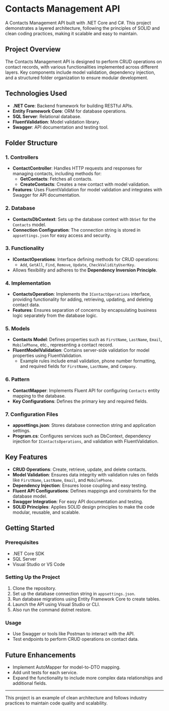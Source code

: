 # Contacts Management API

A Contacts Management API built with .NET Core and C#. This project demonstrates a layered architecture, following the principles of SOLID and clean coding practices, making it scalable and easy to maintain.

## Project Overview

The Contacts Management API is designed to perform CRUD operations on contact records, with various functionalities implemented across different layers. Key components include model validation, dependency injection, and a structured folder organization to ensure modular development.

## Technologies Used

- **.NET Core**: Backend framework for building RESTful APIs.
- **Entity Framework Core**: ORM for database operations.
- **SQL Server**: Relational database.
- **FluentValidation**: Model validation library.
- **Swagger**: API documentation and testing tool.

## Folder Structure

### 1. **Controllers**
   - **ContactController**: Handles HTTP requests and responses for managing contacts, including methods for:
     - **GetContacts**: Fetches all contacts.
     - **CreateContacts**: Creates a new contact with model validation.
   - **Features**: Uses FluentValidation for model validation and integrates with Swagger for API documentation.

### 2. **Database**
   - **ContactsDbContext**: Sets up the database context with `DbSet` for the `Contacts` model.
   - **Connection Configuration**: The connection string is stored in `appsettings.json` for easy access and security.

### 3. **Functionality**
   - **IContactOperations**: Interface defining methods for CRUD operations:
     - `Add`, `GetAll`, `Find`, `Remove`, `Update`, `CheckValidityUserKey`.
   - Allows flexibility and adheres to the **Dependency Inversion Principle**.

### 4. **Implementation**
   - **ContactsOperation**: Implements the `IContactOperations` interface, providing functionality for adding, retrieving, updating, and deleting contact data.
   - **Features**: Ensures separation of concerns by encapsulating business logic separately from the database logic.

### 5. **Models**
   - **Contacts Model**: Defines properties such as `FirstName`, `LastName`, `Email`, `MobilePhone`, etc., representing a contact record.
   - **FluentModelValidation**: Contains server-side validation for model properties using FluentValidation.
     - Example rules include email validation, phone number formatting, and required fields for `FirstName`, `LastName`, and `Company`.

### 6. **Pattern**
   - **ContactMapper**: Implements Fluent API for configuring `Contacts` entity mapping to the database.
   - **Key Configurations**: Defines the primary key and required fields.

### 7. **Configuration Files**
   - **appsettings.json**: Stores database connection string and application settings.
   - **Program.cs**: Configures services such as DbContext, dependency injection for `IContactsOperations`, and validation with FluentValidation.

## Key Features

- **CRUD Operations**: Create, retrieve, update, and delete contacts.
- **Model Validation**: Ensures data integrity with validation rules on fields like `FirstName`, `LastName`, `Email`, and `MobilePhone`.
- **Dependency Injection**: Ensures loose coupling and easy testing.
- **Fluent API Configurations**: Defines mappings and constraints for the database model.
- **Swagger Integration**: For easy API documentation and testing.
- **SOLID Principles**: Applies SOLID design principles to make the code modular, reusable, and scalable.

## Getting Started

### Prerequisites
- .NET Core SDK
- SQL Server
- Visual Studio or VS Code

### Setting Up the Project
1. Clone the repository.
2. Set up the database connection string in `appsettings.json`.
3. Run database migrations using Entity Framework Core to create tables.
4. Launch the API using Visual Studio or CLI.
5. Also run the command dotnet restore.

### Usage
- Use Swagger or tools like Postman to interact with the API.
- Test endpoints to perform CRUD operations on contact data.

## Future Enhancements

- Implement AutoMapper for model-to-DTO mapping.
- Add unit tests for each service.
- Expand the functionality to include more complex data relationships and additional fields.

---

This project is an example of clean architecture and follows industry practices to maintain code quality and scalability.
